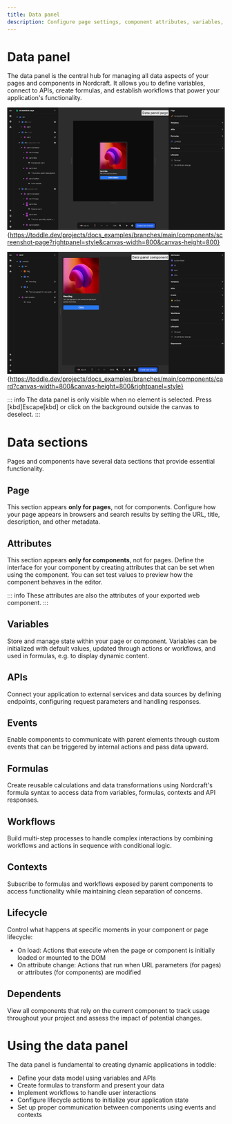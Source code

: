 ```yaml
---
title: Data panel
description: Configure page settings, component attributes, variables, APIs, events and logical connections in Nordcraft's central data panel.
---
```


# Data panel

The data panel is the central hub for managing all data aspects of your pages and components in Nordcraft. It allows you to define variables, connect to APIs, create formulas, and establish workflows that power your application's functionality.

![Data panel page|16/9](data-panel-page.webp){https://toddle.dev/projects/docs_examples/branches/main/components/screenshot-page?rightpanel=style&canvas-width=800&canvas-height=800}

![Data panel component|16/9](data-panel-component.webp){https://toddle.dev/projects/docs_examples/branches/main/components/card?canvas-width=800&canvas-height=800&rightpanel=style}

::: info
The data panel is only visible when no element is selected. Press [kbd]Escape[kbd] or click on the background outside the canvas to deselect.
:::

# Data sections

Pages and components have several data sections that provide essential functionality.

## Page

This section appears **only for pages**, not for components. Configure how your page appears in browsers and search results by setting the URL, title, description, and other metadata.

## Attributes

This section appears **only for components**, not for pages. Define the interface for your component by creating attributes that can be set when using the component. You can set test values to preview how the component behaves in the editor.

::: info
These attributes are also the attributes of your exported web component.
:::

## Variables

Store and manage state within your page or component. Variables can be initialized with default values, updated through actions or workflows, and used in formulas, e.g. to display dynamic content.

## APIs

Connect your application to external services and data sources by defining endpoints, configuring request parameters and handling responses.

## Events

Enable components to communicate with parent elements through custom events that can be triggered by internal actions and pass data upward.

## Formulas

Create reusable calculations and data transformations using Nordcraft's formula syntax to access data from variables, formulas, contexts and API responses.

## Workflows

Build multi-step processes to handle complex interactions by combining workflows and actions in sequence with conditional logic.

## Contexts

Subscribe to formulas and workflows exposed by parent components to access functionality while maintaining clean separation of concerns.

## Lifecycle

Control what happens at specific moments in your component or page lifecycle:

- On load: Actions that execute when the page or component is initially loaded or mounted to the DOM
- On attribute change: Actions that run when URL parameters (for pages) or attributes (for components) are modified

## Dependents

View all components that rely on the current component to track usage throughout your project and assess the impact of potential changes.

# Using the data panel

The data panel is fundamental to creating dynamic applications in toddle:

- Define your data model using variables and APIs
- Create formulas to transform and present your data
- Implement workflows to handle user interactions
- Configure lifecycle actions to initialize your application state
- Set up proper communication between components using events and contexts
